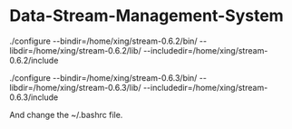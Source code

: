 # Data-Stream-Management-System

./configure --bindir=/home/xing/stream-0.6.2/bin/ --libdir=/home/xing/stream-0.6.2/lib/  --includedir=/home/xing/stream-0.6.2/include 

./configure --bindir=/home/xing/stream-0.6.3/bin/ --libdir=/home/xing/stream-0.6.3/lib/  --includedir=/home/xing/stream-0.6.3/include 

And change the ~/.bashrc file.
